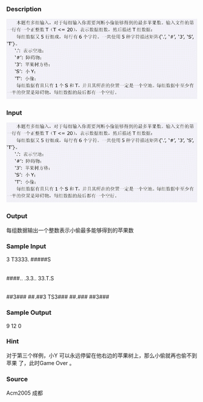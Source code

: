 
### Description
![](/images/1757_1.jpg)

### Input
![](/images/1757_2.jpg)

### Output
每组数据输出一个整数表示小偷最多能够得到的苹果数
### Sample Input
3 
T3333.
#####S
######
######
######

####..
.3.3..
33.T.S
######
######

##3###
##.##3
TS3###
##.###
##3###

### Sample Output
9
12
0

### Hint
对于第三个样例，小Y 可以永远停留在他右边的苹果树上，那么小偷就再也偷不到苹果
了，此时Game Over 。
### Source
Acm2005 成都